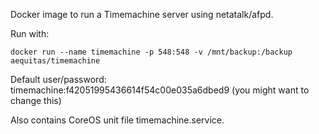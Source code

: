 Docker image to run a Timemachine server using netatalk/afpd.

Run with:

`docker run --name timemachine -p 548:548 -v /mnt/backup:/backup aequitas/timemachine`

Default user/password: timemachine:f42051995436614f54c00e035a6dbed9 (you might want to change this)

Also contains CoreOS unit file timemachine.service.
